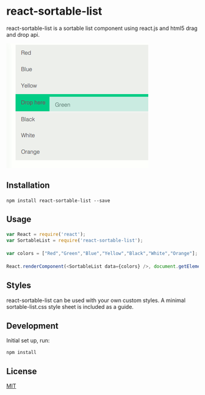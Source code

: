 # react-sortable-list 

react-sortable-list is a sortable list component using react.js and html5 drag and drop api.

![](example/screenshot.png)

## Installation

`npm install react-sortable-list --save`

## Usage

```javascript
var React = require('react');
var SortableList = require('react-sortable-list');

var colors = ["Red","Green","Blue","Yellow","Black","White","Orange"];

React.renderComponent(<SortableList data={colors} />, document.getElementById("container"));

```

## Styles

react-sortable-list can be used with your own custom styles. A minimal sortable-list.css style sheet is included as a guide.

## Development

Initial set up, run:
    
    npm install

## License

[MIT](http://isekivacenz.mit-license.org/)
